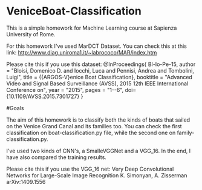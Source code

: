 # VeniceBoat-Classification

This is a simple homework for Machine Learning course at Sapienza University of Rome.

For this homework I've used MarDCT Dataset. You can check this at this link: http://www.diag.uniroma1.it/~labrococo/MAR/index.htm

Please cite this if you use this dataset:
@InProceedings{ Bl-Io-Pe-15,
	author = "Bloisi, Domenico D. and Iocchi, Luca and Pennisi, Andrea and Tombolini, Luigi",
	title = {{ARGOS-V}enice Boat Classification},
	booktitle = "Advanced Video and Signal Based Surveillance (AVSS), 2015 12th IEEE International Conference on",
	year = "2015",
	pages = "1--6",
	doi={10.1109/AVSS.2015.7301727}
}

#Goals

The aim of this homework is to classify both the kinds of boats that sailed on the Venice Grand Canal and its families too. You can check the first classification on boat-classification.py file, while the second one on family-classification.py.

I've used two kinds of CNN's, a SmalleVGGNet and a VGG_16. In the end, I have also compared the training results.

Please cite this if you use the VGG_16 net:
Very Deep Convolutional Networks for Large-Scale Image Recognition
K. Simonyan, A. Zisserman
arXiv:1409.1556
